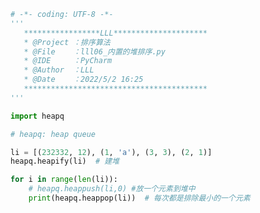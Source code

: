 
<BlogInfo title="7.内置的堆排序" author="白日梦想猿" pv=0 read_times=0 pre_cost_time=0分27秒 category="排序算法" tag_list="['排序算法']" create_time="2022.05.02 16:25:05" update_time="2023.03.05 11:36:42" />

```python
# -*- coding: UTF-8 -*-
'''
   *****************LLL*********************
   * @Project ：排序算法                       
   * @File    ：lll06_内置的堆排序.py                  
   * @IDE     ：PyCharm             
   * @Author  ：LLL                         
   * @Date    ：2022/5/2 16:25             
   *****************************************
'''

import heapq

# heapq: heap queue

li = [(232332, 12), (1, 'a'), (3, 3), (2, 1)]
heapq.heapify(li)  # 建堆

for i in range(len(li)):
    # heapq.heappush(li,0) #放一个元素到堆中
    print(heapq.heappop(li))  # 每次都是排除最小的一个元素

```
